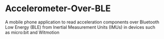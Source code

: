 # Accelerometer-Over-BLE
A mobile phone application to read acceleration components over Bluetooth Low Energy (BLE) from Inertial Measurement Units (IMUs) in devices such as micro:bit and Witmotion

